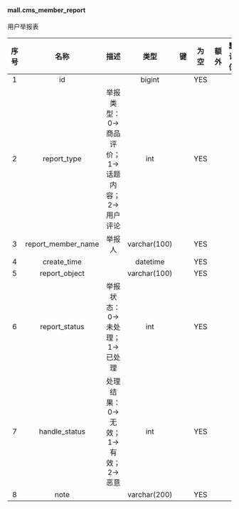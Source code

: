 #### mall.cms_member_report 
用户举报表

| 序号 | 名称 | 描述 | 类型 | 键 | 为空 | 额外 | 默认值 |
| :--: | :--: | :--: | :--: | :--: | :--: | :--: | :--: |
| 1 | id |  | bigint |  | YES |  |  |
| 2 | report_type | 举报类型：0->商品评价；1->话题内容；2->用户评论 | int |  | YES |  |  |
| 3 | report_member_name | 举报人 | varchar(100) |  | YES |  |  |
| 4 | create_time |  | datetime |  | YES |  |  |
| 5 | report_object |  | varchar(100) |  | YES |  |  |
| 6 | report_status | 举报状态：0->未处理；1->已处理 | int |  | YES |  |  |
| 7 | handle_status | 处理结果：0->无效；1->有效；2->恶意 | int |  | YES |  |  |
| 8 | note |  | varchar(200) |  | YES |  |  |

